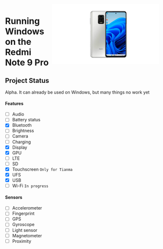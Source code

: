 <img align="right" src="https://github.com/Rubanoxd/Port-Windows-11-redmi-note-9_pro/blob/main/Miatoll.png" width="350" alt="Windows 11 Running On A Poco X3 Pro">


# Running Windows on the Redmi Note 9 Pro

## Project Status

Alpha. It can already be used on Windows, but many things no work yet

#### Features

- [ ] Audio 
- [ ] Battery status
- [x] Bluetooth 
- [ ] Brightness
- [ ] Camera
- [ ] Charging 
- [x] Display
- [x] GPU 
- [ ] LTE 
- [ ] SD 
- [X] Touchscreen ```Only for Tianma```
- [x] UFS
- [x] USB
- [ ] Wi-Fi ```In progress```

#### Sensors
- [ ] Accelerometer
- [ ] Fingerprint
- [ ] GPS
- [ ] Gyroscope
- [ ] Light sensor
- [ ] Magnetometer
- [ ] Proximity
